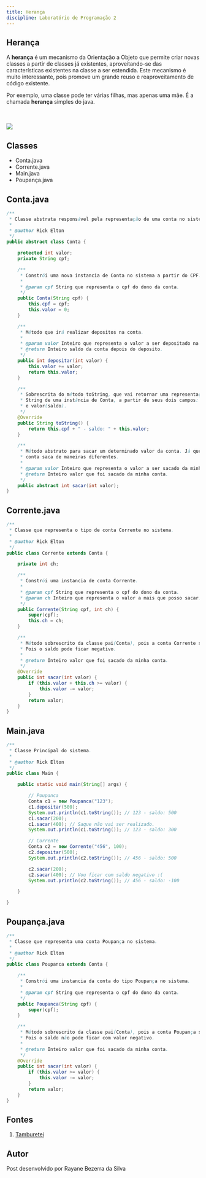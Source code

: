 ```yaml
---
title: Herança
discipline: Laboratório de Programação 2
---
```


## Herança 

A **herança** é um mecanismo da Orientação a Objeto que permite criar novas classes a partir de classes já existentes, aproveitando-se das características existentes na classe a ser estendida. Este mecanismo é muito interessante, pois promove um grande reuso e reaproveitamento de código existente.

Por exemplo, uma classe pode ter várias filhas, mas apenas uma mãe. É a chamada **herança** simples do java.

<br><br>
<img src ="https://www.alura.com.br/apostila-java-orientacao-objetos/assets/images/orientacaoobjetos/uml-heranca.png" >

## Classes

- Conta.java
- Corrente.java
- Main.java
- Poupança.java

## Conta.java

```java
/**
 * Classe abstrata responsável pela representação de uma conta no sistema.
 * 
 * @author Rick Elton
 */
public abstract class Conta {

    protected int valor;
    private String cpf;

    /**
     * Constrói uma nova instancia de Conta no sistema a partir do CPF.
     *  
     * @param cpf String que representa o cpf do dono da conta.
     */
    public Conta(String cpf) {
        this.cpf = cpf;
        this.valor = 0;
    }

    /**
     * Método que irá realizar depositos na conta.
     * 
     * @param valor Inteiro que representa o valor a ser depositado na conta.
     * @return Inteiro saldo da conta depois do deposito.
     */
    public int depositar(int valor) {
        this.valor += valor;
        return this.valor;
    }

    /**
	 * Sobrescrita do método toString, que vai retornar uma representação em
	 * String de uma instância de Conta, a partir de seus dois campos: cpf, 
	 * e valor(saldo).
	 */
    @Override
    public String toString() {
        return this.cpf + " - saldo: " + this.valor;
    }

    /**
     * Método abstrato para sacar um determinado valor da conta. Já que cada tipo de 
     * conta saca de maneiras diferentes.
     * 
     * @param valor Inteiro que representa o valor a ser sacado da minha conta.
     * @return Inteiro valor que foi sacado da minha conta.
     */
    public abstract int sacar(int valor);
}
```

## Corrente.java
```java
/**
 * Classe que representa o tipo de conta Corrente no sistema.
 * 
 * @author Rick Elton
 */
public class Corrente extends Conta {

    private int ch;

    /**
     * Constrói uma instancia de conta Corrente.
     * 
     * @param cpf String que representa o cpf do dono da conta.
     * @param ch Inteiro que representa o valor a mais que posso sacar.
     */
    public Corrente(String cpf, int ch) {
        super(cpf);
        this.ch = ch;
    }

    /**
     * Método sobrescrito da classe pai(Conta), pois a conta Corrente saca de maneira diferente.
     * Pois o saldo pode ficar negativo.
     * 
     * @return Inteiro valor que foi sacado da minha conta.
     */
    @Override
    public int sacar(int valor) {
        if (this.valor + this.ch >= valor) {
            this.valor -= valor;
        }
        return valor;
    }
}
```

## Main.java
```java
/**
 * Classe Principal do sistema.
 * 
 * @author Rick Elton
 */
public class Main {

    public static void main(String[] args) {

        // Poupanca
        Conta c1 = new Poupanca("123");
        c1.depositar(500);
        System.out.println(c1.toString()); // 123 - saldo: 500
        c1.sacar(200);
        c1.sacar(400); // Saque não vai ser realizado.
        System.out.println(c1.toString()); // 123 - saldo: 300

        // Corrente
        Conta c2 = new Corrente("456", 100);
        c2.depositar(500);
        System.out.println(c2.toString()); // 456 - saldo: 500

        c2.sacar(200);
        c2.sacar(400); // Vou ficar com saldo negativo :(
        System.out.println(c2.toString()); // 456 - saldo: -100

    }

}
```

## Poupança.java

```java
/**
 * Classe que representa uma conta Poupança no sistema.
 * 
 * @author Rick Elton
 */
public class Poupanca extends Conta {

    /**
     * Constrói uma instancia da conta do tipo Poupança no sistema.
     * 
     * @param cpf String que representa o cpf do dono da conta.
     */
    public Poupanca(String cpf) {
        super(cpf);
    }

    /**
     * Método sobrescrito da classe pai(Conta), pois a conta Poupança saca de maneira diferente.
     * Pois o saldo não pode ficar com valor negativo.
     * 
     * @return Inteiro valor que foi sacado da minha conta.
     */
    @Override
    public int sacar(int valor) {
        if (this.valor >= valor) {
            this.valor -= valor;
        }
        return valor;
    }
}
```

## Fontes 

1. <a href= "https://github.com/OpenDevUFCG/Tamburetei" target="_blank"> Tamburetei </a>

## Autor 

Post desenvolvido por Rayane Bezerra da Silva 